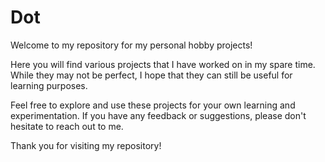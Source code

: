 # Dot

Welcome to my repository for my personal hobby projects!

Here you will find various projects that I have worked on in my spare time. While they may not be perfect, I hope that they can still be useful for learning purposes.

Feel free to explore and use these projects for your own learning and experimentation. If you have any feedback or suggestions, please don't hesitate to reach out to me.

Thank you for visiting my repository!

